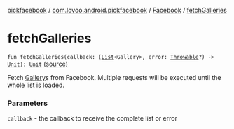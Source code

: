 [pickfacebook](../../index.md) / [com.lovoo.android.pickfacebook](../index.md) / [Facebook](index.md) / [fetchGalleries](./fetch-galleries.md)

# fetchGalleries

`fun fetchGalleries(callback: (`[`List`](https://kotlinlang.org/api/latest/jvm/stdlib/kotlin.collections/-list/index.html)`<Gallery>, error: `[`Throwable`](https://kotlinlang.org/api/latest/jvm/stdlib/kotlin/-throwable/index.html)`?) -> `[`Unit`](https://kotlinlang.org/api/latest/jvm/stdlib/kotlin/-unit/index.html)`): `[`Unit`](https://kotlinlang.org/api/latest/jvm/stdlib/kotlin/-unit/index.html) [(source)](https://github.com/lovoo/android-pickpic/blob/master/pickfacebook/pickfacebook/src/main/kotlin/com/lovoo/android/pickfacebook/Facebook.kt#L110)

Fetch  [Gallery](#)s from Facebook. Multiple requests will be executed
until the whole list is loaded.

### Parameters

`callback` - the callback to receive the complete list or error